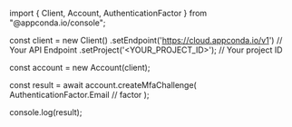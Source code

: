 import { Client, Account, AuthenticationFactor } from "@appconda.io/console";

const client = new Client()
    .setEndpoint('https://cloud.appconda.io/v1') // Your API Endpoint
    .setProject('<YOUR_PROJECT_ID>'); // Your project ID

const account = new Account(client);

const result = await account.createMfaChallenge(
    AuthenticationFactor.Email // factor
);

console.log(result);
